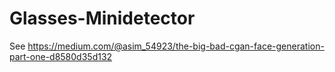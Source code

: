 # Glasses-Minidetector

See https://medium.com/@asim_54923/the-big-bad-cgan-face-generation-part-one-d8580d35d132
